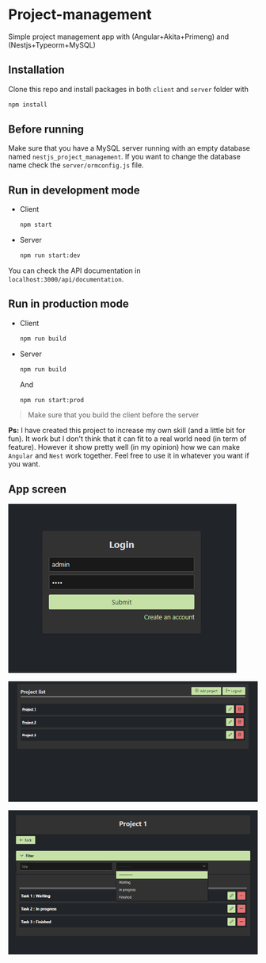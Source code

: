 # Project-management

Simple project management app with (Angular+Akita+Primeng) and (Nestjs+Typeorm+MySQL)

## Installation

Clone this repo and install packages in both `client` and `server` folder with

```bash
npm install
```

## Before running

Make sure that you have a MySQL server running with an empty database named `nestjs_project_management`. If you want to change the database name check the `server/ormconfig.js` file.

## Run in development mode

* Client

  ```bash
  npm start
  ```

* Server

  ```bash
  npm run start:dev
  ```

You can check the API documentation in `localhost:3000/api/documentation`.

## Run in production mode

* Client

  ```bash
  npm run build
  ```

* Server

  ```bash
  npm run build
  ```

  And

  ```bash
  npm run start:prod
  ```

>  Make sure that you build the client before the server

**Ps:** I have created this project to increase my own skill (and a little bit for fun). It work but I don't think that it can fit to a real world need (in term of feature). However it show pretty well (in my opinion) how we can make `Angular` and  `Nest`  work together. Feel free to use it in whatever you want if you want.

## App screen

![](app-screens\login.png)

![](app-screens\project-list.png)

![](app-screens\task-list.png)
